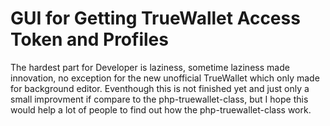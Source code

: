 # GUI for Getting TrueWallet Access Token and Profiles

The hardest part for Developer is laziness, sometime laziness made innovation, no exception for the new unofficial TrueWallet which only made for background editor. Eventhough this is not finished yet and just only a small improvment if compare to the php-truewallet-class, but I hope this would help a lot of people to find out how the php-truewallet-class work.


